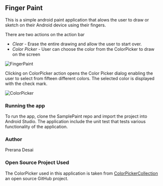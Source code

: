 ## Finger Paint

This is a simple android paint application that alows the user to draw or sketch on their Android device using their fingers. 

There are two actions on the action bar 
  - *Clear* - Erase the entire drawing and allow the user to start over.
  - *Color Picker* - User can choose the color from the ColorPicker to draw on the screen
 
![FingerPaint](https://cloud.githubusercontent.com/assets/16673483/12280202/178d8de6-b95a-11e5-86a3-8f4be806f663.png)

Clicking on ColorPicker action opens the Color Picker dialog enabling the user to select from fifteen different colors. The selected color is displayed with the check mark. 

![ColorPicker](https://cloud.githubusercontent.com/assets/16673483/12280204/1bc0d7e2-b95a-11e5-85ff-22361f802004.png)

###  Running the app
To run the app, clone the SamplePaint repo and import the project into Android Studio.
The application include the unit test that tests various functionality of the application.

### Author
Prerana Desai

### Open Source Project Used

The ColorPicker used in this application is taken from [ColorPickerCollection](https://github.com/gabrielemariotti/colorpickercollection) an open source GitHub project.

